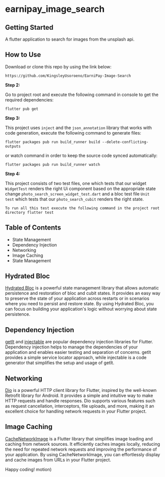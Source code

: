 # earnipay_image_search

## Getting Started

A flutter application to search for images from the unsplash api.

## How to Use

Download or clone this repo by using the link below:

```
https://github.com/KingsleyUsoroeno/EarniPay-Image-Search
```

**Step 2:**

Go to project root and execute the following command in console to get the required dependencies:

```
flutter pub get 
```

**Step 3:**

This project uses `inject`  and the `json_annotation` library that works with code generation, execute the following command to generate files:

```
flutter packages pub run build_runner build --delete-conflicting-outputs
```

or watch command in order to keep the source code synced automatically:

```
flutter packages pub run build_runner watch
```

**Step 4:**

This project consists of two test files, one which tests that our widget `WidgetTest` renders the right Ui component
based on the appropriate state change `photo_search_screen_widget_test.dart` and a bloc test file
`Unit test` which tests that our `photo_search_cubit` renders the right state.

`To run all this test execute the following command in the project root directory flutter test`

## Table of Contents
* State Management
* Dependency Injection
* Networking
* Image Caching
* State Management


## Hydrated Bloc
[Hydrated Bloc](https://pub.dev/packages/hydrated_bloc) is a powerful state management library that allows automatic persistence and 
restoration of bloc and cubit states. It provides an easy way to preserve the state of your 
application across restarts or in scenarios where you need to persist and restore state. 
By using Hydrated Bloc, you can focus on building your application's logic without worrying 
about state persistence.



## Dependency Injection
[getIt](https://pub.dev/packages/get_it) and [injectable](https://pub.dev/packages/injectable) are popular dependency injection libraries for Flutter. Dependency 
injection helps to manage the dependencies of your application and enables easier testing 
and separation of concerns. getIt provides a simple service locator approach, 
while injectable is a code generator that simplifies the setup and usage of getIt.


## Networking

[Dio](https://github.com/flutterchina/dio) is a powerful HTTP client library for Flutter, inspired by the well-known Retrofit 
library for Android. It provides a simple and intuitive way to make HTTP requests 
and handle responses. Dio supports various features such as request cancellation, 
interceptors, file uploads, and more, making it an excellent choice 
for handling network requests in your Flutter project.


## Image Caching

[CacheNetworkImage](https://pub.dev/packages/CacheNetworkImage) is a Flutter library that simplifies image loading and caching 
from network sources. It efficiently caches images locally, reducing the need for repeated 
network requests and improving the performance of your application. By using CacheNetworkImage, 
you can effortlessly display and cache images from URLs in your Flutter project.


Happy coding! motion) 





